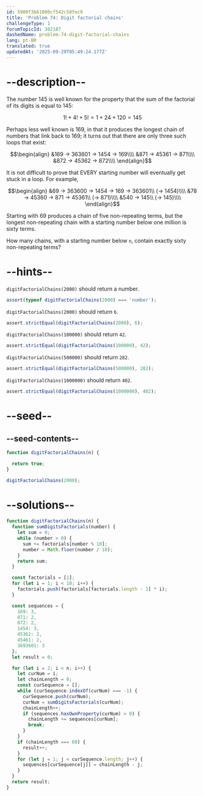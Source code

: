 ```yaml
---
id: 5900f3b61000cf542c50fec9
title: 'Problem 74: Digit factorial chains'
challengeType: 1
forumTopicId: 302187
dashedName: problem-74-digit-factorial-chains
lang: pt-BR
translated: true
updatedAt: '2025-09-29T05:49:24.177Z'
---
```


# --description--

The number 145 is well known for the property that the sum of the factorial of its digits is equal to 145:

$$1! + 4! + 5! = 1 + 24 + 120 = 145$$

Perhaps less well known is 169, in that it produces the longest chain of numbers that link back to 169; it turns out that there are only three such loops that exist:

$$\begin{align}
&169 → 363601 → 1454 → 169\\\\
&871 → 45361 → 871\\\\
&872 → 45362 → 872\\\\
\end{align}$$

It is not difficult to prove that EVERY starting number will eventually get stuck in a loop. For example,

$$\begin{align}
&69 → 363600 → 1454 → 169 → 363601\\ (→ 1454)\\\\
&78 → 45360 → 871 → 45361\\ (→ 871)\\\\
&540 → 145\\ (→ 145)\\\\
\end{align}$$

Starting with 69 produces a chain of five non-repeating terms, but the longest non-repeating chain with a starting number below one million is sixty terms.

How many chains, with a starting number below `n`, contain exactly sixty non-repeating terms?

# --hints--

`digitFactorialChains(2000)` should return a number.

```js
assert(typeof digitFactorialChains(2000) === 'number');
```

`digitFactorialChains(2000)` should return `6`.

```js
assert.strictEqual(digitFactorialChains(2000), 6);
```

`digitFactorialChains(100000)` should return `42`.

```js
assert.strictEqual(digitFactorialChains(100000), 42);
```

`digitFactorialChains(500000)` should return `282`.

```js
assert.strictEqual(digitFactorialChains(500000), 282);
```

`digitFactorialChains(1000000)` should return `402`.

```js
assert.strictEqual(digitFactorialChains(1000000), 402);
```

# --seed--

## --seed-contents--

```js
function digitFactorialChains(n) {

  return true;
}

digitFactorialChains(2000);
```

# --solutions--

```js
function digitFactorialChains(n) {
  function sumDigitsFactorials(number) {
    let sum = 0;
    while (number > 0) {
      sum += factorials[number % 10];
      number = Math.floor(number / 10);
    }
    return sum;
  }

  const factorials = [1];
  for (let i = 1; i < 10; i++) {
    factorials.push(factorials[factorials.length - 1] * i);
  }

  const sequences = {
    169: 3,
    871: 2,
    872: 2,
    1454: 3,
    45362: 2,
    45461: 2,
    3693601: 3
  };
  let result = 0;

  for (let i = 2; i < n; i++) {
    let curNum = i;
    let chainLength = 0;
    const curSequence = [];
    while (curSequence.indexOf(curNum) === -1) {
      curSequence.push(curNum);
      curNum = sumDigitsFactorials(curNum);
      chainLength++;
      if (sequences.hasOwnProperty(curNum) > 0) {
        chainLength += sequences[curNum];
        break;
      }
    }
    if (chainLength === 60) {
      result++;
    }
    for (let j = 1; j < curSequence.length; j++) {
      sequences[curSequence[j]] = chainLength - j;
    }
  }
  return result;
}
```
